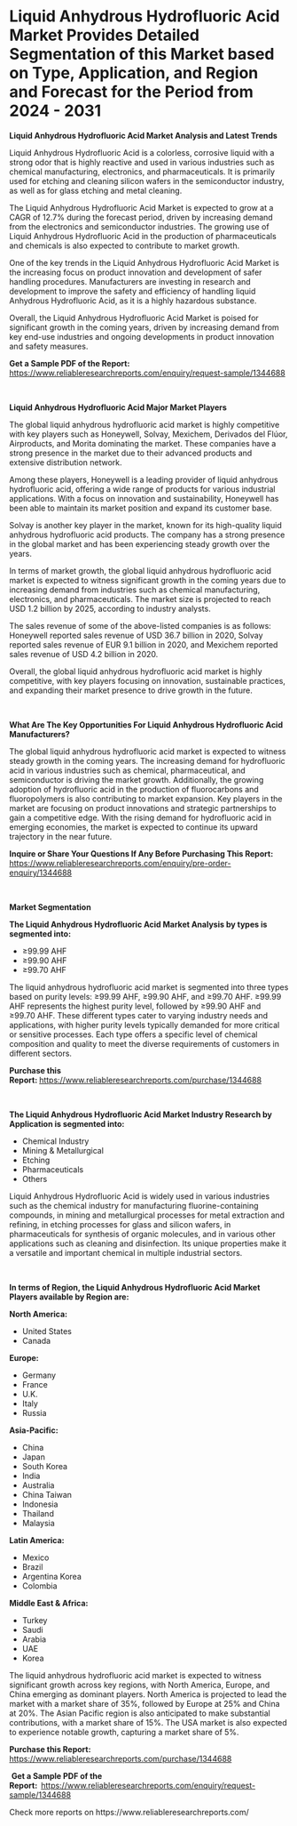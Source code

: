 <p><h1>Liquid Anhydrous Hydrofluoric Acid Market Provides Detailed Segmentation of this Market based on Type, Application, and Region and Forecast for the Period from 2024 - 2031</h1></p><p><strong>Liquid Anhydrous Hydrofluoric Acid Market Analysis and Latest Trends</strong></p>
<p><p>Liquid Anhydrous Hydrofluoric Acid is a colorless, corrosive liquid with a strong odor that is highly reactive and used in various industries such as chemical manufacturing, electronics, and pharmaceuticals. It is primarily used for etching and cleaning silicon wafers in the semiconductor industry, as well as for glass etching and metal cleaning.</p><p>The Liquid Anhydrous Hydrofluoric Acid Market is expected to grow at a CAGR of 12.7% during the forecast period, driven by increasing demand from the electronics and semiconductor industries. The growing use of Liquid Anhydrous Hydrofluoric Acid in the production of pharmaceuticals and chemicals is also expected to contribute to market growth.</p><p>One of the key trends in the Liquid Anhydrous Hydrofluoric Acid Market is the increasing focus on product innovation and development of safer handling procedures. Manufacturers are investing in research and development to improve the safety and efficiency of handling liquid Anhydrous Hydrofluoric Acid, as it is a highly hazardous substance.</p><p>Overall, the Liquid Anhydrous Hydrofluoric Acid Market is poised for significant growth in the coming years, driven by increasing demand from key end-use industries and ongoing developments in product innovation and safety measures.</p></p>
<p><strong>Get a Sample PDF of the Report:&nbsp;</strong> <a href="https://www.reliableresearchreports.com/enquiry/request-sample/1344688">https://www.reliableresearchreports.com/enquiry/request-sample/1344688</a></p>
<p>&nbsp;</p>
<p><strong>Liquid Anhydrous Hydrofluoric Acid Major Market Players</strong></p>
<p><p>The global liquid anhydrous hydrofluoric acid market is highly competitive with key players such as Honeywell, Solvay, Mexichem, Derivados del Flúor, Airproducts, and Morita dominating the market. These companies have a strong presence in the market due to their advanced products and extensive distribution network.</p><p>Among these players, Honeywell is a leading provider of liquid anhydrous hydrofluoric acid, offering a wide range of products for various industrial applications. With a focus on innovation and sustainability, Honeywell has been able to maintain its market position and expand its customer base.</p><p>Solvay is another key player in the market, known for its high-quality liquid anhydrous hydrofluoric acid products. The company has a strong presence in the global market and has been experiencing steady growth over the years.</p><p>In terms of market growth, the global liquid anhydrous hydrofluoric acid market is expected to witness significant growth in the coming years due to increasing demand from industries such as chemical manufacturing, electronics, and pharmaceuticals. The market size is projected to reach USD 1.2 billion by 2025, according to industry analysts.</p><p>The sales revenue of some of the above-listed companies is as follows: Honeywell reported sales revenue of USD 36.7 billion in 2020, Solvay reported sales revenue of EUR 9.1 billion in 2020, and Mexichem reported sales revenue of USD 4.2 billion in 2020.</p><p>Overall, the global liquid anhydrous hydrofluoric acid market is highly competitive, with key players focusing on innovation, sustainable practices, and expanding their market presence to drive growth in the future.</p></p>
<p>&nbsp;</p>
<p><strong>What Are The Key Opportunities For Liquid Anhydrous Hydrofluoric Acid Manufacturers?</strong></p>
<p><p>The global liquid anhydrous hydrofluoric acid market is expected to witness steady growth in the coming years. The increasing demand for hydrofluoric acid in various industries such as chemical, pharmaceutical, and semiconductor is driving the market growth. Additionally, the growing adoption of hydrofluoric acid in the production of fluorocarbons and fluoropolymers is also contributing to market expansion. Key players in the market are focusing on product innovations and strategic partnerships to gain a competitive edge. With the rising demand for hydrofluoric acid in emerging economies, the market is expected to continue its upward trajectory in the near future.</p></p>
<p><strong>Inquire or Share Your Questions If Any Before Purchasing This Report:</strong> <a href="https://www.reliableresearchreports.com/enquiry/pre-order-enquiry/1344688">https://www.reliableresearchreports.com/enquiry/pre-order-enquiry/1344688</a></p>
<p>&nbsp;</p>
<p><strong>Market Segmentation</strong></p>
<p><strong>The Liquid Anhydrous Hydrofluoric Acid Market Analysis by types is segmented into:</strong></p>
<p><ul><li>≥99.99 AHF</li><li>≥99.90 AHF</li><li>≥99.70 AHF</li></ul></p>
<p><p>The liquid anhydrous hydrofluoric acid market is segmented into three types based on purity levels: ≥99.99 AHF, ≥99.90 AHF, and ≥99.70 AHF. ≥99.99 AHF represents the highest purity level, followed by ≥99.90 AHF and ≥99.70 AHF. These different types cater to varying industry needs and applications, with higher purity levels typically demanded for more critical or sensitive processes. Each type offers a specific level of chemical composition and quality to meet the diverse requirements of customers in different sectors.</p></p>
<p><strong>Purchase this Report:&nbsp;</strong><a href="https://www.reliableresearchreports.com/purchase/1344688">https://www.reliableresearchreports.com/purchase/1344688</a></p>
<p>&nbsp;</p>
<p><strong>The Liquid Anhydrous Hydrofluoric Acid Market Industry Research by Application is segmented into:</strong></p>
<p><ul><li>Chemical Industry</li><li>Mining & Metallurgical</li><li>Etching</li><li>Pharmaceuticals</li><li>Others</li></ul></p>
<p><p>Liquid Anhydrous Hydrofluoric Acid is widely used in various industries such as the chemical industry for manufacturing fluorine-containing compounds, in mining and metallurgical processes for metal extraction and refining, in etching processes for glass and silicon wafers, in pharmaceuticals for synthesis of organic molecules, and in various other applications such as cleaning and disinfection. Its unique properties make it a versatile and important chemical in multiple industrial sectors.</p></p>
<p>&nbsp;</p>
<p><strong>In terms of Region, the Liquid Anhydrous Hydrofluoric Acid Market Players available by Region are:</strong></p>
<p>
    <p> <strong> North America: </strong>
        <ul>
            <li>United States</li>
            <li>Canada</li>
        </ul>
        </p> 
    <p> <strong> Europe: </strong>
        <ul>
            <li>Germany</li>
            <li>France</li>
            <li>U.K.</li>
            <li>Italy</li>
            <li>Russia</li>
        </ul>
        </p> 
    <p> <strong> Asia-Pacific: </strong>
        <ul>
            <li>China</li>
            <li>Japan</li>
            <li>South Korea</li>
            <li>India</li>
            <li>Australia</li>
            <li>China Taiwan</li>
            <li>Indonesia</li>
            <li>Thailand</li>
            <li>Malaysia</li>
        </ul>
        </p> 
    <p> <strong> Latin America: </strong>
        <ul>
            <li>Mexico</li>
            <li>Brazil</li>
            <li>Argentina Korea</li>
            <li>Colombia</li>
        </ul>
        </p> 
    <p> <strong> Middle East & Africa: </strong>
        <ul>
            <li>Turkey</li>
            <li>Saudi</li>
            <li>Arabia</li>
            <li>UAE</li>
            <li>Korea</li>
        </ul>
    </p>
    </p>
<p><p>The liquid anhydrous hydrofluoric acid market is expected to witness significant growth across key regions, with North America, Europe, and China emerging as dominant players. North America is projected to lead the market with a market share of 35%, followed by Europe at 25% and China at 20%. The Asian Pacific region is also anticipated to make substantial contributions, with a market share of 15%. The USA market is also expected to experience notable growth, capturing a market share of 5%.</p></p>
<p><strong>Purchase this Report: </strong><a href="https://www.reliableresearchreports.com/purchase/1344688">https://www.reliableresearchreports.com/purchase/1344688</a></p>
<p>&nbsp;<strong>Get a Sample PDF of the Report:&nbsp;&nbsp;</strong><a href="https://www.reliableresearchreports.com/enquiry/request-sample/1344688">https://www.reliableresearchreports.com/enquiry/request-sample/1344688</a></p>
<p><strong></strong></p>
<p>Check more reports on https://www.reliableresearchreports.com/</p>